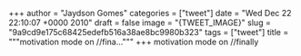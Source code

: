 
+++
author = "Jaydson Gomes"
categories = ["tweet"]
date = "Wed Dec 22 22:10:07 +0000 2010"
draft = false
image = "{TWEET_IMAGE}"
slug = "9a9cd9e175c68425edefb516a38ae8bc9980b323"
tags = ["tweet"]
title = """motivation mode on //fina..."""
+++
motivation mode on //finally
